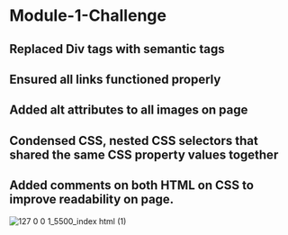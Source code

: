 # Module-1-Challenge
## Replaced Div tags with semantic tags
## Ensured all links functioned properly
## Added alt attributes to all images on page
## Condensed CSS, nested CSS selectors that shared the same CSS property values together
## Added comments on both HTML on CSS to improve readability on page.
![127 0 0 1_5500_index html (1)](https://user-images.githubusercontent.com/68515156/210442574-82b38f01-6fe8-4972-96cf-c7820cbfb5fd.png)


